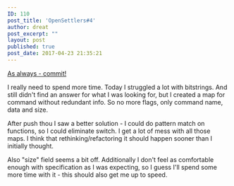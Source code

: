 ```yaml
---
ID: 110
post_title: 'OpenSettlers#4'
author: dreat
post_excerpt: ""
layout: post
published: true
post_date: 2017-04-23 21:35:21
---
```

<a href="https://github.com/Dreat/OpenSettlersII/commit/41929f3570c3c4450d5ffef3a5d824d103b8f606">As always - commit!</a>

I really need to spend more time. Today I struggled a lot with bitstrings. And still didn't find an answer for what I was looking for, but I created a map for command without redundant info. So no more flags, only command name, data and size.

After push thou I saw a better solution - I could do pattern match on functions, so I could eliminate switch. I get a lot of mess with all those maps. I think that rethinking/refactoring it should happen sooner than I initially thought.

Also "size" field seems a bit off. Additionally I don't feel as comfortable enough with specification as I was expecting, so I guess I'll spend some more time with it - this should also get me up to speed.
